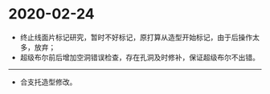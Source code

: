 # 2020-02-24

- 终止线面片标记研究，暂时不好标记，原打算从造型开始标记，由于后操作太多，放弃；
- 超级布尔前后增加空洞错误检查，存在孔洞及时修补，保证超级布尔不出错。

---

- 合支托造型修改。